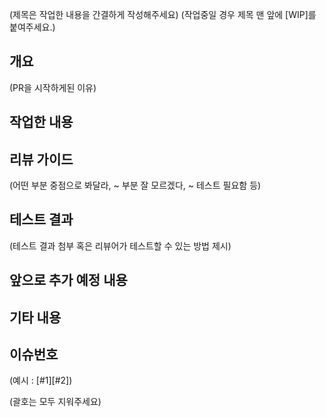 (제목은 작업한 내용을 간결하게 작성해주세요)
(작업중일 경우 제목 맨 앞에 [WIP]를 붙여주세요.)

## 개요
(PR을 시작하게된 이유)

## 작업한 내용

## 리뷰 가이드 
(어떤 부분 중점으로 봐달라, ~ 부분 잘 모르겠다, ~ 테스트 필요함 등)

## 테스트 결과
(테스트 결과 첨부 혹은 리뷰어가 테스트할 수 있는 방법 제시)

## 앞으로 추가 예정 내용

## 기타 내용

## 이슈번호
(예시 : [#1][#2])

(괄호는 모두 지워주세요)
